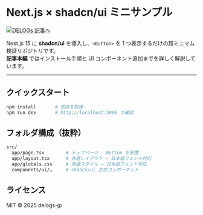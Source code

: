 # Next.js × shadcn/ui ミニサンプル

[![DELOGs 記事へ](https://img.shields.io/badge/DELOGs-記事はこちら-1e90ff?logo=githubpages)](https://delogs.jp/next-js/shadcn-ui/create-app)

Next.js 15 に **shadcn/ui** を導入し、`<Button>` を 1 つ表示するだけの超ミニマム検証リポジトリです。  
**記事本編** ではインストール手順と UI コンポーネント追加までを詳しく解説しています。

---

## クイックスタート

```bash
npm install       # 依存を取得
npm run dev       # http://localhost:3000 で確認
```

## フォルダ構成（抜粋）

```bash
src/
  app/page.tsx        # トップページ – Button を配置
  app/layout.tsx      # 共通レイアウト – 日本語フォント対応
  app/globals.css     # 共通スタイル – 日本語フォント対応
  components/ui/…     # shadcn/ui 生成コンポーネント
```

## ライセンス

MIT © 2025 delogs-jp
